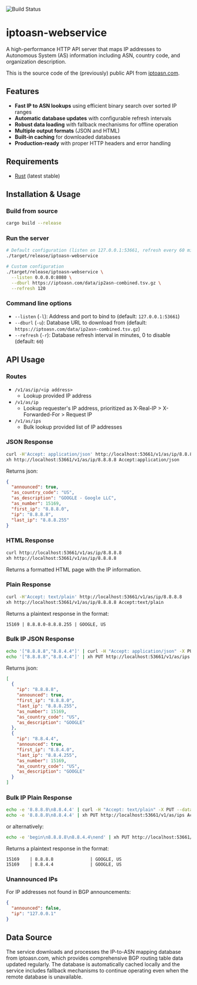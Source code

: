 ![Build Status](https://github.com/jedisct1/iptoasn-webservice/workflows/Rust/badge.svg)

# iptoasn-webservice

A high-performance HTTP API server that maps IP addresses to Autonomous System (AS) information including ASN, country code, and organization description.

This is the source code of the (previously) public API from [iptoasn.com](https://iptoasn.com).

## Features

- **Fast IP to ASN lookups** using efficient binary search over sorted IP ranges
- **Automatic database updates** with configurable refresh intervals
- **Robust data loading** with fallback mechanisms for offline operation
- **Multiple output formats** (JSON and HTML)
- **Built-in caching** for downloaded databases
- **Production-ready** with proper HTTP headers and error handling

## Requirements

- [Rust](https://www.rust-lang.org/) (latest stable)

## Installation & Usage

### Build from source

```sh
cargo build --release
```

### Run the server

```sh
# Default configuration (listen on 127.0.0.1:53661, refresh every 60 minutes)
./target/release/iptoasn-webservice

# Custom configuration
./target/release/iptoasn-webservice \
  --listen 0.0.0.0:8080 \
  --dburl https://iptoasn.com/data/ip2asn-combined.tsv.gz \
  --refresh 120
```

### Command line options

- `--listen` (`-l`): Address and port to bind to (default: `127.0.0.1:53661`)
- `--dburl` (`-u`): Database URL to download from (default: `https://iptoasn.com/data/ip2asn-combined.tsv.gz`)
- `--refresh` (`-r`): Database refresh interval in minutes, 0 to disable (default: `60`)

## API Usage

### Routes

- `/v1/as/ip/<ip address>`
  - Lookup provided IP address
- `/v1/as/ip`
  - Lookup requester's IP address, prioritized as X-Real-IP > X-Forwarded-For > Request IP
- `/v1/as/ips`
  - Bulk lookup provided list of IP addresses

### JSON Response

```sh
curl -H'Accept: application/json' http://localhost:53661/v1/as/ip/8.8.8.8
xh http://localhost:53661/v1/as/ip/8.8.8.8 Accept:application/json
```

Returns json:

```json
{
  "announced": true,
  "as_country_code": "US",
  "as_description": "GOOGLE - Google LLC",
  "as_number": 15169,
  "first_ip": "8.8.8.0",
  "ip": "8.8.8.8",
  "last_ip": "8.8.8.255"
}
```

### HTML Response

```sh
curl http://localhost:53661/v1/as/ip/8.8.8.8
xh http://localhost:53661/v1/as/ip/8.8.8.8
```

Returns a formatted HTML page with the IP information.

### Plain Response

```sh
curl -H'Accept: text/plain' http://localhost:53661/v1/as/ip/8.8.8.8
xh http://localhost:53661/v1/as/ip/8.8.8.8 Accept:text/plain
```

Returns a plaintext response in the format:

```
15169 | 8.8.8.0-8.8.8.255 | GOOGLE, US
```

### Bulk IP JSON Response

```sh
echo '["8.8.8.8","8.8.4.4"]' | curl -H "Accept: application/json" -X PUT --json @- http://localhost:53661/v1/as/ips
echo '["8.8.8.8","8.8.4.4"]' | xh PUT http://localhost:53661/v1/as/ips Accept:application/json
```

Returns json:

```json
[
  {
    "ip": "8.8.8.8",
    "announced": true,
    "first_ip": "8.8.8.0",
    "last_ip": "8.8.8.255",
    "as_number": 15169,
    "as_country_code": "US",
    "as_description": "GOOGLE"
  },
  {
    "ip": "8.8.4.4",
    "announced": true,
    "first_ip": "8.8.4.0",
    "last_ip": "8.8.4.255",
    "as_number": 15169,
    "as_country_code": "US",
    "as_description": "GOOGLE"
  }
]
```

### Bulk IP Plain Response

```sh
echo -e '8.8.8.8\n8.8.4.4' | curl -H "Accept: text/plain" -X PUT --data-binary @- http://localhost:53661/v1/as/ips
echo -e '8.8.8.8\n8.8.4.4' | xh PUT http://localhost:53661/v1/as/ips Accept:text/plain
```

or alternatively:

```sh
echo -e 'begin\n8.8.8.8\n8.8.4.4\nend' | xh PUT http://localhost:53661/v1/as/ips Accept:text/plain
```

Returns a plaintext response in the format:

```
15169    | 8.8.8.8              | GOOGLE, US
15169    | 8.8.4.4              | GOOGLE, US
```

### Unannounced IPs

For IP addresses not found in BGP announcements:

```json
{
  "announced": false,
  "ip": "127.0.0.1"
}
```

## Data Source

The service downloads and processes the IP-to-ASN mapping database from iptoasn.com, which provides comprehensive BGP routing table data updated regularly. The database is automatically cached locally and the service includes fallback mechanisms to continue operating even when the remote database is unavailable.
